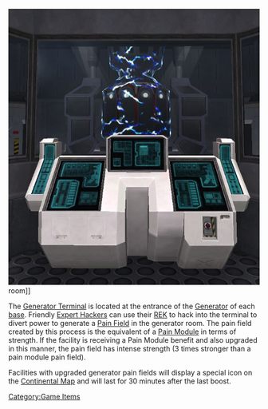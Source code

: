 ![](images/GenTerm.jpg "fig:GenTerm.jpg") room\]\]

The [Generator Terminal](Generator_Terminal "wikilink") is located at
the entrance of the [Generator](Generator "wikilink") of each
[base](base "wikilink"). Friendly [Expert
Hackers](Expert_Hacking "wikilink") can use their [REK](REK "wikilink")
to hack into the terminal to divert power to generate a [Pain
Field](Pain_Field "wikilink") in the generator room. The pain field
created by this process is the equivalent of a [Pain
Module](Pain_Module "wikilink") in terms of strength. If the facility is
receiving a Pain Module benefit and also upgraded in this manner, the
pain field has intense strength (3 times stronger than a pain module
pain field).

Facilities with upgraded generator pain fields will display a special
icon on the [Continental Map](Continental_Map "wikilink") and will last
for 30 minutes after the last boost.

[Category:Game Items](Category:Game_Items "wikilink")
